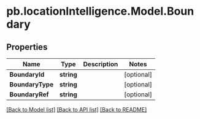 # pb.locationIntelligence.Model.Boundary
## Properties

Name | Type | Description | Notes
------------ | ------------- | ------------- | -------------
**BoundaryId** | **string** |  | [optional] 
**BoundaryType** | **string** |  | [optional] 
**BoundaryRef** | **string** |  | [optional] 

[[Back to Model list]](../README.md#documentation-for-models) [[Back to API list]](../README.md#documentation-for-api-endpoints) [[Back to README]](../README.md)


